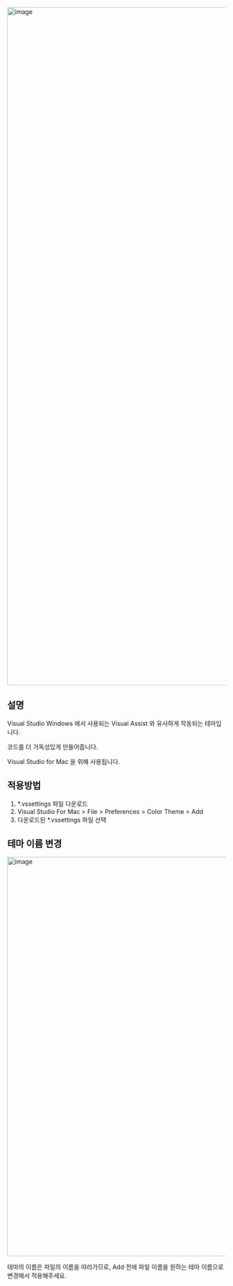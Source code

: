 <img width="1561" alt="image" src="https://github.com/user-attachments/assets/e67254e9-68ba-4235-a37e-d255af3a4b31">

## 설명

Visual Studio Windows 에서 사용되는 Visual Assist 와 유사하게 작동되는 테마입니다.

코드를 더 가독성있게 만들어줍니다.

Visual Studio for Mac 을 위해 사용됩니다.

## 적용방법
1. *.vssettings 파일 다운로드
2. Visual Studio For Mac > File > Preferences > Color Theme > Add
3. 다운로드된 *.vssettings 파일 선택

## 테마 이름 변경
<img width="919" alt="image" src="https://github.com/user-attachments/assets/dd8c5c4e-a5cb-477a-a357-aac6bece96bb">

테마의 이름은 파일의 이름을 따라가므로, Add 전에 파일 이름을 원하는 테마 이름으로 변경해서 적용해주세요.
